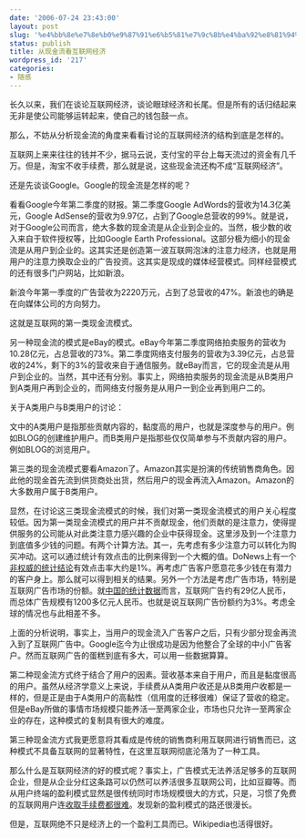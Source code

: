 ```yaml
---
date: '2006-07-24 23:43:00'
layout: post
slug: '%e4%bb%8e%e7%8e%b0%e9%87%91%e6%b5%81%e7%9c%8b%e4%ba%92%e8%81%94%e7%bd%91%e7%bb%8f%e6%b5%8e'
status: publish
title: 从现金流看互联网经济
wordpress_id: '217'
categories:
- 随感
---
```


长久以来，我们在谈论互联网经济，谈论眼球经济和长尾。但是所有的话归结起来无非是使公司能够运转起来，使自己的钱包鼓一点。


那么，不妨从分析现金流的角度来看看讨论的互联网经济的结构到底是怎样的。


互联网上来来往往的钱并不少，据马云说，支付宝的平台上每天流过的资金有几千万。但是，淘宝不收手续费，那么就是说，这些现金流还构不成“互联网经济”。


还是先谈谈Google。Google的现金流是怎样的呢？


看看Google今年第二季度的财报。第二季度Google AdWords的营收为14.3亿美元，Google AdSense的营收为9.97亿，占到了Google总营收的99%。就是说，对于Google公司而言，绝大多数的现金流是从企业到企业的。当然，极少数的收入来自于软件授权等，比如Google Earth Professional。这部分极为细小的现金流是从用户到企业的。这其实还是创造第一波互联网泡沫的注意力经济，也就是用用户的注意力换取企业的广告投资。这其实是现成的媒体经营模式。同样经营模式的还有很多门户网站，比如新浪。


新浪今年第一季度的广告营收为2220万元，占到了总营收的47%。新浪也的确是在向媒体公司的方向努力。


这就是互联网的第一类现金流模式。


另一种现金流的模式是eBay的模式。eBay今年第二季度网络拍卖服务的营收为10.28亿元，占总营收的73%。第二季度网络支付服务的营收为3.39亿元，占总营收的24%，剩下的3%的营收来自于通信服务。就eBay而言，它的现金流是从用户到企业的。当然，其中还有分别。事实上，网络拍卖服务的现金流是从B类用户到A类用户再到企业的，而网络支付服务是从用户一到企业再到用户二的。


关于A类用户与B类用户的讨论：


文中的A类用户是指那些贡献内容的，黏度高的用户，也就是深度参与的用户。例如BLOG的创建维护用户。而B类用户是指那些仅仅简单参与不贡献内容的用户。例如BLOG的浏览用户。


第三类的现金流模式要看Amazon了。Amazon其实是扮演的传统销售商角色。因此他的现金首先流到供货商处出货，然后用户的现金再流入Amazon。Amazon的大多数用户属于B类用户。


显然，在讨论这三类现金流模式的时候，我们对第一类现金流模式的用户关心程度较低。因为第一类现金流模式的用户并不贡献现金，他们贡献的是注意力，使得提供服务的公司能从对此类注意力感兴趣的企业中获得现金。这里涉及到一个注意力到底值多少钱的问题。有两个计算方法。其一，先考虑有多少注意力可以转化为购买冲动。这可以通过统计有效点击的比例来得到一个大概的值。DoNews上有一个[非权威的统计结论](http://home.donews.com/donews/article/8/87795.html)有效点击率大约是1%。再考虑广告客户愿意花多少钱在有潜力的客户身上。那么就可以得到相关的结果。另外一个方法是考虑广告市场，特别是互联网广告市场的份额。就[中国的统计数据](http://news.xinhuanet.com/newmedia/2005-09/22/content_3526628.htm)而言，互联网广告约有29亿人民币，而总体广告规模有1200多亿元人民币。也就是说互联网广告份额约为3%。考虑全球的情况也与此相差不多。


上面的分析说明，事实上，当用户的现金流入广告客户之后，只有少部分现金再流入到了互联网广告中。Google迄今为止很成功是因为他整合了全球的中小广告客户。然而互联网广告的蛋糕到底有多大，可以用一些数据算算。


第二种现金流方式终于结合了用户的因素。营收基本来自于用户，而且是黏度很高的用户。虽然从经济学意义上来说，手续费从A类用户收还是从B类用户收都是一样的，但是正是由于A类用户的高黏性（信用度的迁移很难）保证了营收的稳定。但是eBay所做的事情市场规模只能养活一至两家企业，市场也只允许一至两家企业的存在，这种模式的复制具有很大的难度。


第三种现金流方式我更愿意将其看成是传统的销售商利用互联网进行销售而已，这种模式不具备互联网的显著特性，在这里互联网彻底沦落为了一种工具。


那么什么是互联网经济的好的模式呢？事实上，广告模式无法养活足够多的互联网企业，但是从企业分红这条路可以仍然可以养活很多互联网公司，比如豆瓣等。而从用户终端的盈利模式显然是很传统同时市场规模很大的方式，只是，习惯了免费的互联网用户连[收取手续费都很难](http://news.xinhuanet.com/fortune/2006-06/02/content_4636808.htm)。发现新的盈利模式的路还很漫长。


但是，互联网绝不只是经济上的一个盈利工具而已。Wikipedia也活得很好。
